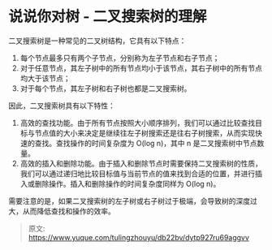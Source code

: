 # 说说你对树 - 二叉搜索树的理解

二叉搜索树是一种常见的二叉树结构，它具有以下特点：

1. 每个节点最多只有两个子节点，分别称为左子节点和右子节点；
2. 对于任意节点，其左子树中的所有节点均小于该节点，其右子树中的所有节点均大于该节点；
3. 对于每个节点，其左子树和右子树也都是二叉搜索树。

因此，二叉搜索树具有以下特性：

1. 高效的查找功能。由于所有节点按照大小顺序排列，我们可以通过比较查找目标与节点值的大小来决定是继续往左子树搜索还是往右子树搜索，从而实现快速的查找。查找操作的时间复杂度为 O(log n)，其中 n 是二叉搜索树中节点数量。
2. 高效的插入和删除功能。由于插入和删除节点时需要保持二叉搜索树的性质，我们可以通过递归地比较目标值与当前节点的值来找到合适的位置，并进行插入或删除操作。插入和删除操作的时间复杂度同样为 O(log n)。

需要注意的是，如果二叉搜索树的左子树或右子树过于极端，会导致树的深度过大，从而降低查找和操作的效率。


> 原文: <https://www.yuque.com/tulingzhouyu/db22bv/dytp927ru69aggvv>